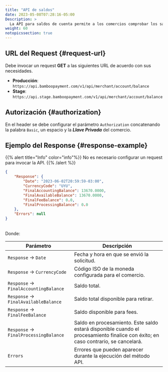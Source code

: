 ```yaml
---
title: "API de saldos"
date: 2023-05-08T07:28:16-05:00
Description: >
  La API para saldos de cuenta permite a los comercios comprobar los saldos de su cuenta sin utilizar la consola de Bamboo
weight: 60
notopicssection: true
---
```


## URL del Request {#request-url}
Debe invocar un request **GET** a las siguientes URL de acuerdo con sus necesidades.

* **Producción**: `https://api.bamboopayment.com/v1/api/merchant/account/balance`
* **Stage**: `https://api.stage.bamboopayment.com/v1/api/merchant/account/balance`

## Autorización {#authorization}
En el header se debe configurar el parámetro `Authorization` concatenando la palabra `Basic`, un espacio y la _**Llave Privada**_ del comercio.

## Ejemplo del Response {#response-example}

{{% alert title="Info" color="info"%}}
No es necesario configurar un request para invocar la API.
{{% /alert %}}


```json
{
    "Response": {
        "Date": "2023-06-02T20:59:59-03:00",
        "CurrencyCode": "UYU",
        "FinalAccountingBalance": 13670.0000,
        "FinalAvailableBalance": 13670.0000,
        "FinalFeeBalance": 0.0,
        "FinalProcessingBalance": 0.0
    },
    "Errors": null
}
```
<br>
Donde:

| Parámetro | Descripción |
|---|---|
| `Response` → `Date` | Fecha y hora en que se envió la solicitud. |
| `Response` → `CurrencyCode` | Código ISO de la moneda configurada para el comercio. |
| `Response` → `FinalAccountingBalance` | Saldo total. |
| `Response` → `FinalAvailableBalance` | Saldo total disponible para retirar. |
| `Response` → `FinalFeeBalance` | Saldo disponible para fees. |
| `Response` → `FinalProcessingBalance` | Saldo en procesamiento. Este saldo estará disponible cuando el procesamiento finalice con éxito; en caso contrario, se cancelará. |
| `Errors` | Errores que pueden aparecer durante la ejecución del método API. |